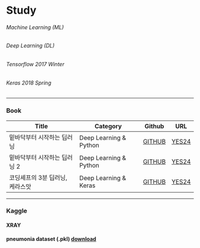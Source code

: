 # Study
###### Machine Learning (ML)
###### Deep Learning (DL)
###### Tensorflow 2017 Winter
###### Keras 2018 Spring
----------
### Book

|Title|Category|Github|URL|
|-----|--------|------|---|
|밑바닥부터 시작하는 딥러닝|Deep Learning & Python|[GITHUB]()|[YES24](http://www.yes24.com/Product/Goods/34970929)|
|밑바닥부터 시작하는 딥러닝 2|Deep Learning & Python|[GITHUB]()|[YES24](http://www.yes24.com/Product/Goods/72173703)|
|코딩셰프의 3분 딥러닝, 케라스맛|Deep Learning & Keras|[GITHUB]()|[YES24](http://www.yes24.com/Product/Goods/57617933)|

----------
### Kaggle
#### XRAY
#### pneumonia dataset (.pkl) [download](https://drive.google.com/drive/folders/102q8Y446NfhLaY_P_vAZFKNOHr8hMZ5w?usp=sharing)
